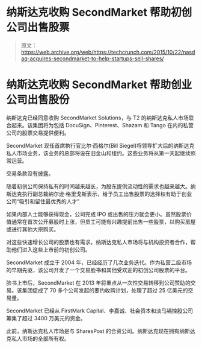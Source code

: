 # 纳斯达克收购 SecondMarket 帮助初创公司出售股票 

> 原文：<https://web.archive.org/web/https://techcrunch.com/2015/10/22/nasdaq-acquires-secondmarket-to-help-startups-sell-shares/>

# 纳斯达克收购 SecondMarket 帮助创业公司出售股份

纳斯达克已经同意收购 SecondMarket Solutions，与 T2 的纳斯达克私人市场联合起来。该集团将为包括 DocuSign、Pinterest、Shazam 和 Tango 在内的私营公司的股票交易提供便利。

SecondMarket 现任首席执行官比尔·西格尔(Bill Siegel)将领导扩大后的纳斯达克私人市场业务，该业务的总部将设在旧金山和纽约。这些业务将从第一天起继续照常运营。

交易条款没有披露。

随着初创公司保持私有的时间越来越长，为股东提供流动性的需求也越来越大。纳斯达克执行副总裁纳尔逊·格里戈斯表示，给予员工出售股票的选择权有助于创业公司“吸引和留住最优秀的人才”

如果内部人士能够获得现金，公司完成 IPO 或出售的压力就会更小。虽然股票价值通常在首次公开募股时上涨，但员工可能有兴趣提前出售一些股票，以购买房屋或进行其他大宗购买。

对这些快速增长公司的股票也有需求。纳斯达克私人市场将与机构投资者合作，帮助他们进入这些上市前的初创公司。

SecondMarket 成立于 2004 年，已经经历了几次业务迭代。作为私营二级市场的早期先驱，该公司开发了一个交易脸书和其他受欢迎的初创公司股票的平台。

脸书上市后，SecondMarket 在 2013 年将重点从一次性交易转移到公司赞助的交易。该集团促成了 70 多个公司发起的要约收购计划，处理了超过 25 亿美元的交易量。

SecondMarket 已经从 FirstMark Capital、李嘉诚、社会资本和淡马锡控股公司筹集了超过 3400 万美元的资金。

此前，纳斯达克私人市场是与 SharesPost 的合资公司。纳斯达克现在拥有纳斯达克私人市场的全部所有权。